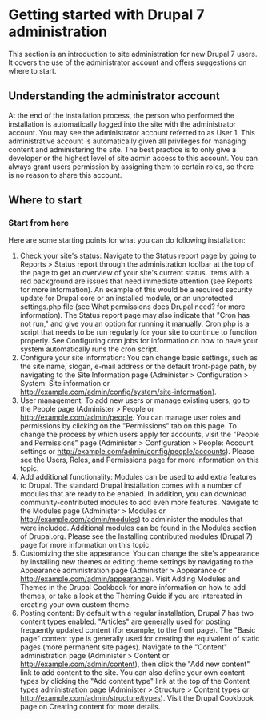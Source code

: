 # Getting started with Drupal 7 administration

This section is an introduction to site administration for new Drupal 7 users. It covers the use of the administrator account and offers suggestions on where to start.

## Understanding the administrator account

At the end of the installation process, the person who performed the installation is automatically logged into the site with the administrator account. You may see the administrator account referred to as User 1. This administrative account is automatically given all privileges for managing content and administering the site. The best practice is to only give a developer or the highest level of site admin access to this account. You can always grant users permission by assigning them to certain roles, so there is no reason to share this account.

## Where to start

### Start from here

Here are some starting points for what you can do following installation:

1. Check your site's status: Navigate to the Status report page by going to Reports > Status report through the administration toolbar at the top of the page to get an overview of your site's current status. Items with a red background are issues that need immediate attention (see Reports for more information). An example of this would be a required security update for Drupal core or an installed module, or an unprotected settings.php file (see What permissions does Drupal need? for more information). The Status report page may also indicate that "Cron has not run," and give you an option for running it manually. Cron.php is a script that needs to be run regularly for your site to continue to function properly. See Configuring cron jobs for information on how to have your system automatically runs the cron script.
2. Configure your site information: You can change basic settings, such as the site name, slogan, e-mail address or the default front-page path, by navigating to the Site Information page (Administer > Configuration > System: Site information or http://example.com/admin/config/system/site-information).
3. User management: To add new users or manage existing users, go to the People page (Administer > People or http://example.com/admin/people. You can manage user roles and permissions by clicking on the "Permissions" tab on this page. To change the process by which users apply for accounts, visit the "People and Permissions" page (Administer > Configuration > People: Account settings or http://example.com/admin/config/people/accounts). Please see the Users, Roles, and Permissions page for more information on this topic.
4. Add additional functionality: Modules can be used to add extra features to Drupal. The standard Drupal installation comes with a number of modules that are ready to be enabled. In addition, you can download community-contributed modules to add even more features. Navigate to the Modules page (Administer > Modules or http://example.com/admin/modules) to administer the modules that were included. Additional modules can be found in the Modules section of Drupal.org. Please see the Installing contributed modules (Drupal 7) page for more information on this topic.
5. Customizing the site appearance: You can change the site's appearance by installing new themes or editing theme settings by navigating to the Appearance administration page (Administer > Appearance or http://example.com/admin/appearance). Visit Adding Modules and Themes in the Drupal Cookbook for more information on how to add themes, or take a look at the Theming Guide if you are interested in creating your own custom theme.
6. Posting content: By default with a regular installation, Drupal 7 has two content types enabled. "Articles" are generally used for posting frequently updated content (for example, to the front page). The "Basic page" content type is generally used for creating the equivalent of static pages (more permanent site pages). Navigate to the "Content" administration page (Administer > Content or http://example.com/admin/content), then click the "Add new content" link to add content to the site. You can also define your own content types by clicking the "Add content type" link at the top of the Content types administration page (Administer > Structure > Content types or http://example.com/admin/structure/types). Visit the Drupal Cookbook page on Creating content for more details.
